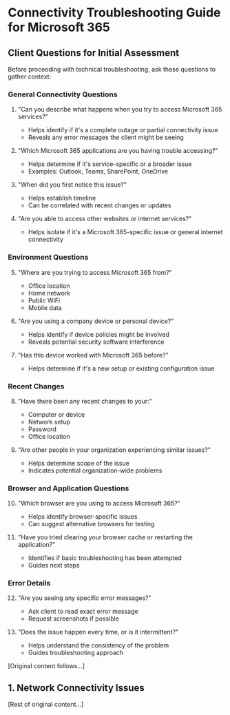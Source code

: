 # Connectivity Troubleshooting Guide for Microsoft 365

## Client Questions for Initial Assessment

Before proceeding with technical troubleshooting, ask these questions to gather context:

### General Connectivity Questions
1. "Can you describe what happens when you try to access Microsoft 365 services?"
   - Helps identify if it's a complete outage or partial connectivity issue
   - Reveals any error messages the client might be seeing

2. "Which Microsoft 365 applications are you having trouble accessing?"
   - Helps determine if it's service-specific or a broader issue
   - Examples: Outlook, Teams, SharePoint, OneDrive

3. "When did you first notice this issue?"
   - Helps establish timeline
   - Can be correlated with recent changes or updates

4. "Are you able to access other websites or internet services?"
   - Helps isolate if it's a Microsoft 365-specific issue or general internet connectivity

### Environment Questions
5. "Where are you trying to access Microsoft 365 from?"
   - Office location
   - Home network
   - Public WiFi
   - Mobile data

6. "Are you using a company device or personal device?"
   - Helps identify if device policies might be involved
   - Reveals potential security software interference

7. "Has this device worked with Microsoft 365 before?"
   - Helps determine if it's a new setup or existing configuration issue

### Recent Changes
8. "Have there been any recent changes to your:"
   - Computer or device
   - Network setup
   - Password
   - Office location

9. "Are other people in your organization experiencing similar issues?"
   - Helps determine scope of the issue
   - Indicates potential organization-wide problems

### Browser and Application Questions
10. "Which browser are you using to access Microsoft 365?"
    - Helps identify browser-specific issues
    - Can suggest alternative browsers for testing

11. "Have you tried clearing your browser cache or restarting the application?"
    - Identifies if basic troubleshooting has been attempted
    - Guides next steps

### Error Details
12. "Are you seeing any specific error messages?"
    - Ask client to read exact error message
    - Request screenshots if possible

13. "Does the issue happen every time, or is it intermittent?"
    - Helps understand the consistency of the problem
    - Guides troubleshooting approach

[Original content follows...]

## 1. Network Connectivity Issues

[Rest of original content...]
